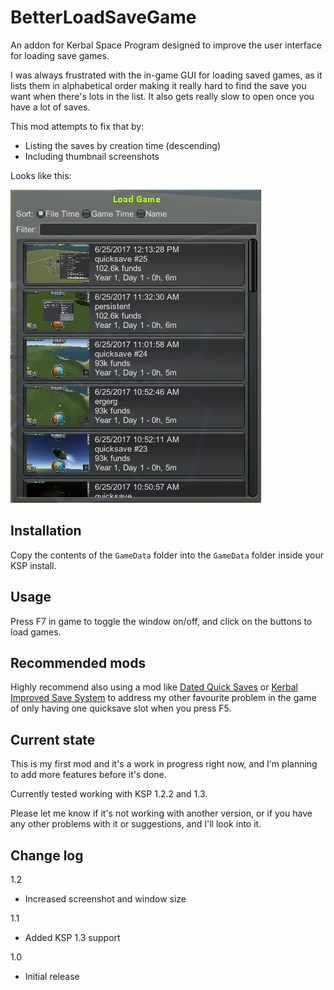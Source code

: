 # BetterLoadSaveGame

An addon for Kerbal Space Program designed to improve the user interface for loading save games.

I was always frustrated with the in-game GUI for loading saved games, as it lists them in alphabetical order making it really hard to find the save you want when there's lots in the list. It also gets really slow to open once you have a lot of saves.

This mod attempts to fix that by:
* Listing the saves by creation time (descending)
* Including thumbnail screenshots

Looks like this:

![screenshot](screenshot.jpg)

## Installation

Copy the contents of the `GameData` folder into the `GameData` folder inside your KSP install.

## Usage

Press F7 in game to toggle the window on/off, and click on the buttons to load games.

## Recommended mods

Highly recommend also using a mod like [Dated Quick Saves](http://forum.kerbalspaceprogram.com/index.php?/topic/97033-13122-magico13s-modlets-sensible-screenshot-dated-quicksaves-etc/) or [Kerbal Improved Save System](http://forum.kerbalspaceprogram.com/index.php?/topic/138001-130-kiss-kerbal-improved-save-system/) to address my other favourite problem in the game of only having one quicksave slot when you press F5.

## Current state

This is my first mod and it's a work in progress right now, and I'm planning to add more features before it's done.

Currently tested working with KSP 1.2.2 and 1.3.

Please let me know if it's not working with another version, or if you have any other problems with it or suggestions, and I'll look into it.

## Change log

1.2
 - Increased screenshot and window size

1.1
 - Added KSP 1.3 support

1.0
 - Initial release
